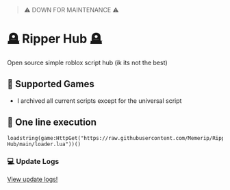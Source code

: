 > ⚠️ DOWN FOR MAINTENANCE ⚠️

# 🪦 Ripper Hub 🪦
Open source simple roblox script hub (ik its not the best)

## 🦈 Supported Games

<ul>
  <li>I archived all current scripts except for the universal script</li>
</ul>

## 🔗 One line execution

```
loadstring(game:HttpGet("https://raw.githubusercontent.com/Memerip/Ripper-Hub/main/loader.lua"))()
```

### 💻 Update Logs

<a href="https://github.com/Memerip/Ripper-Hub/blob/main/Updates.md">View update logs!</a>
